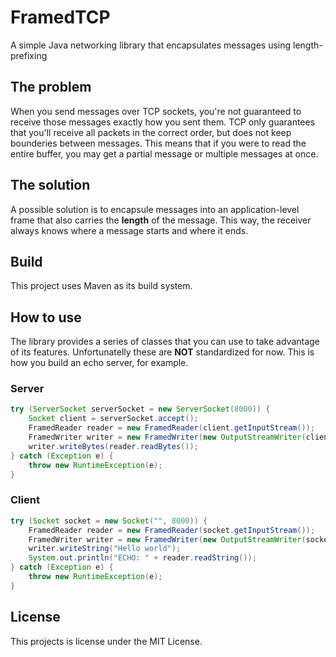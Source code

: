 # FramedTCP
A simple Java networking library that encapsulates messages using length-prefixing

## The problem
When you send messages over TCP sockets, you're not guaranteed to receive those messages exactly how you sent them.
TCP only guarantees that you'll receive all packets in the correct order, but does not keep bounderies between messages.
This means that if you were to read the entire buffer, you may get a partial message or multiple messages at once.

## The solution
A possible solution is to encapsule messages into an application-level frame that also carries the **length** of the message. This way, the receiver always knows where a message starts and where it ends.

## Build
This project uses Maven as its build system.

## How to use
The library provides a series of classes that you can use to take advantage of its features. Unfortunatelly these are **NOT** standardized for now.
This is how you build an echo server, for example.

### Server
```java
try (ServerSocket serverSocket = new ServerSocket(8000)) {
    Socket client = serverSocket.accept();
    FramedReader reader = new FramedReader(client.getInputStream());
    FramedWriter writer = new FramedWriter(new OutputStreamWriter(client.getOutputStream()));
    writer.writeBytes(reader.readBytes());
} catch (Exception e) {
    throw new RuntimeException(e);
}
```
### Client
```java
try (Socket socket = new Socket("", 8000)) {
    FramedReader reader = new FramedReader(socket.getInputStream());
    FramedWriter writer = new FramedWriter(new OutputStreamWriter(socket.getOutputStream()));
    writer.writeString("Hello world");
    System.out.println("ECHO: " + reader.readString());
} catch (Exception e) {
    throw new RuntimeException(e);
}
```

## License
This projects is license under the MIT License.
